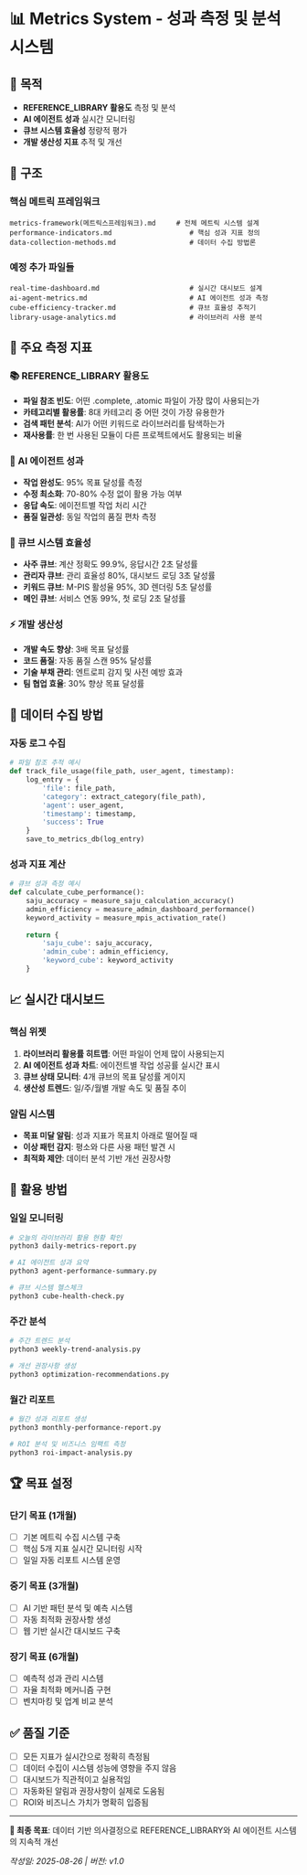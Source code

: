 # 📊 Metrics System - 성과 측정 및 분석 시스템

## 🎯 목적
- **REFERENCE_LIBRARY 활용도** 측정 및 분석
- **AI 에이전트 성과** 실시간 모니터링
- **큐브 시스템 효율성** 정량적 평가
- **개발 생산성 지표** 추적 및 개선

## 📂 구조

### **핵심 메트릭 프레임워크**
```
metrics-framework(메트릭스프레임워크).md     # 전체 메트릭 시스템 설계
performance-indicators.md                   # 핵심 성과 지표 정의
data-collection-methods.md                  # 데이터 수집 방법론
```

### **예정 추가 파일들**
```
real-time-dashboard.md                      # 실시간 대시보드 설계
ai-agent-metrics.md                         # AI 에이전트 성과 측정
cube-efficiency-tracker.md                  # 큐브 효율성 추적기
library-usage-analytics.md                  # 라이브러리 사용 분석
```

## 🎯 **주요 측정 지표**

### **📚 REFERENCE_LIBRARY 활용도**
- **파일 참조 빈도**: 어떤 .complete, .atomic 파일이 가장 많이 사용되는가
- **카테고리별 활용률**: 8대 카테고리 중 어떤 것이 가장 유용한가
- **검색 패턴 분석**: AI가 어떤 키워드로 라이브러리를 탐색하는가
- **재사용률**: 한 번 사용된 모듈이 다른 프로젝트에서도 활용되는 비율

### **🤖 AI 에이전트 성과**
- **작업 완성도**: 95% 목표 달성률 측정
- **수정 최소화**: 70-80% 수정 없이 활용 가능 여부
- **응답 속도**: 에이전트별 작업 처리 시간
- **품질 일관성**: 동일 작업의 품질 편차 측정

### **🎲 큐브 시스템 효율성**
- **사주 큐브**: 계산 정확도 99.9%, 응답시간 2초 달성률
- **관리자 큐브**: 관리 효율성 80%, 대시보드 로딩 3초 달성률
- **키워드 큐브**: M-PIS 활성율 95%, 3D 렌더링 5초 달성률
- **메인 큐브**: 서비스 연동 99%, 첫 로딩 2초 달성률

### **⚡ 개발 생산성**
- **개발 속도 향상**: 3배 목표 달성률
- **코드 품질**: 자동 품질 스캔 95% 달성률
- **기술 부채 관리**: 엔트로피 감지 및 사전 예방 효과
- **팀 협업 효율**: 30% 향상 목표 달성률

## 🔧 **데이터 수집 방법**

### **자동 로그 수집**
```python
# 파일 참조 추적 예시
def track_file_usage(file_path, user_agent, timestamp):
    log_entry = {
        'file': file_path,
        'category': extract_category(file_path),
        'agent': user_agent,
        'timestamp': timestamp,
        'success': True
    }
    save_to_metrics_db(log_entry)
```

### **성과 지표 계산**
```python
# 큐브 성과 측정 예시
def calculate_cube_performance():
    saju_accuracy = measure_saju_calculation_accuracy()
    admin_efficiency = measure_admin_dashboard_performance()
    keyword_activity = measure_mpis_activation_rate()
    
    return {
        'saju_cube': saju_accuracy,
        'admin_cube': admin_efficiency,
        'keyword_cube': keyword_activity
    }
```

## 📈 **실시간 대시보드**

### **핵심 위젯**
1. **라이브러리 활용률 히트맵**: 어떤 파일이 언제 많이 사용되는지
2. **AI 에이전트 성과 차트**: 에이전트별 작업 성공률 실시간 표시
3. **큐브 상태 모니터**: 4개 큐브의 목표 달성률 게이지
4. **생산성 트렌드**: 일/주/월별 개발 속도 및 품질 추이

### **알림 시스템**
- **목표 미달 알림**: 성과 지표가 목표치 아래로 떨어질 때
- **이상 패턴 감지**: 평소와 다른 사용 패턴 발견 시
- **최적화 제안**: 데이터 분석 기반 개선 권장사항

## 🎯 **활용 방법**

### **일일 모니터링**
```bash
# 오늘의 라이브러리 활용 현황 확인
python3 daily-metrics-report.py

# AI 에이전트 성과 요약
python3 agent-performance-summary.py

# 큐브 시스템 헬스체크
python3 cube-health-check.py
```

### **주간 분석**
```bash
# 주간 트렌드 분석
python3 weekly-trend-analysis.py

# 개선 권장사항 생성
python3 optimization-recommendations.py
```

### **월간 리포트**
```bash
# 월간 성과 리포트 생성
python3 monthly-performance-report.py

# ROI 분석 및 비즈니스 임팩트 측정
python3 roi-impact-analysis.py
```

## 🏆 **목표 설정**

### **단기 목표 (1개월)**
- [ ] 기본 메트릭 수집 시스템 구축
- [ ] 핵심 5개 지표 실시간 모니터링 시작
- [ ] 일일 자동 리포트 시스템 운영

### **중기 목표 (3개월)**
- [ ] AI 기반 패턴 분석 및 예측 시스템
- [ ] 자동 최적화 권장사항 생성
- [ ] 웹 기반 실시간 대시보드 구축

### **장기 목표 (6개월)**
- [ ] 예측적 성과 관리 시스템
- [ ] 자율 최적화 메커니즘 구현
- [ ] 벤치마킹 및 업계 비교 분석

## ✅ **품질 기준**
- [ ] 모든 지표가 실시간으로 정확히 측정됨
- [ ] 데이터 수집이 시스템 성능에 영향을 주지 않음
- [ ] 대시보드가 직관적이고 실용적임
- [ ] 자동화된 알림과 권장사항이 실제로 도움됨
- [ ] ROI와 비즈니스 가치가 명확히 입증됨

---

**🎯 최종 목표**: 데이터 기반 의사결정으로 REFERENCE_LIBRARY와 AI 에이전트 시스템의 지속적 개선

*작성일: 2025-08-26 | 버전: v1.0*